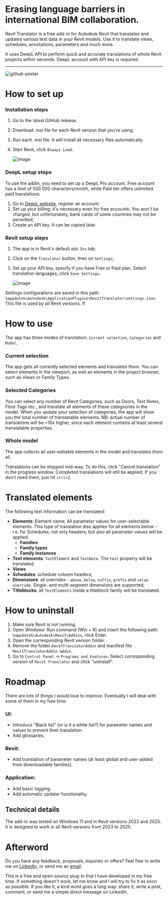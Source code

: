 # Erasing language barriers in international BIM collaboration.
Revit Translator is a free add-in for Autodesk Revit that translates and updates various text data in your Revit models. Use it to translate views, schedules, annotations, parameters and much more.

It uses DeepL API to perform quick and accurate translations of whole Revit projects within seconds. DeepL account with API key is required.

---

![github-poster](https://github.com/Krachkovskii/RevitTranslator/assets/117347760/34d3c2e5-4887-45ca-9d2a-754ee7dc71a2)

# How to set up
### Installation steps
1. Go to the latest GitHub release.
2. Download .msi file for each Revit version that you're using.
3. Run each .msi file. It will install all necessary files automatically.
4. Start Revit, click `Always Load`.

    ![image](https://github.com/Krachkovskii/RevitTranslator/assets/117347760/48934b38-dfbd-4b14-bbfd-de40818c45d5)

### DeepL setup steps
To use the addin, you need to set up a DeepL Pro account. Free account has a limit of 500 000 characters/month, while Paid tier offers unlimited paid translations.
1. Go to [DeepL website](www.deepl.com), register an account;
2. Set up your billing; it's necessary even for free accounts. You won't be charged, but unfortunately, bank cards of some countries may not be permitted;
3. Create an API key. It can be copied later.

### Revit setup steps
1. The app is in Revit's default `Add-Ins` tab;
2. Click on the `Translator` button, then on `Settings`;
3. Set up your API key, specify if you have Free or Paid plan. Select translation languages, click `Save Settings`.

    ![image](https://github.com/Krachkovskii/RevitTranslator/assets/117347760/910ef370-b7b9-4b71-a11e-69cd0c200b6a)

Settings configurations are saved in this path: `%appdata%\Autodesk\ApplicationPlugins\RevitTranslator\settings.json`. This file is used by all Revit versions. If 

# How to use
The app has three modes of translation: `Current selection`, `Categories` and `Model`.
### Current selection
The app gets all currently selected elements and translates them. You can select elements in the viewport, as well as elements in the project browser, such as Views or Family Types.
### Selected Categories
You can select any number of Revit Categories, such as Doors, Text Notes, Floor Tags etc., and translate all elements of these categoories in the model.
When you update your selection of categories, the app will show you the total number of translatable elements. NB: actual number of translations will be ~10x higher, since each element contains at least several translatable properties.
### Whole model
The app collects all user-editable elements in the model and translates them all.

Translations can be stopped mid-way. To do this, click "Cancel translation" in the progress window. Completed translations will still be applied. If you don't need them, just hit `ctrl+Z`.

# Translated elements
The following text information can be translated:
* **Elements**: Element name; All parameter values for user-selectable elements. This type of translation also applies for all elements below - i.e. for Schedules, not only headers, but also all parameter values will be applied.
  * **Families**
  * **Family types**
  * **Family instances**
* **Text elements**: `TextElement` and `TextNote`. The `text` property will be translated;
* **Views**
* **Schedules**: schedule column headers;
* **Dimensions**: all overrides - `above`, `below`, `suffix`, `prefix` and `value override`. Single- and multi-segment dimensions are supported;
* **Titleblocks**: all `TextElements` *inside* a titleblock family will be translated.

# How to uninstall
1. Make sure Revit is not running.
2. Open Windows' Run command (Win + R) and insert the following path: `%appdata%\Autodesk\Revit\Addins`, click Enter.
3. Open the corresponding Revit version folder.
4. Remove the folder `RevitTranslatorAddin` and manifest file `RevitTranslatorAddin.addin`.
5. Go to `Control Panel` -> `Programs and Features`. Select corresponding version of `Revit Translator` and click "uninstall".

# Roadmap
There are lots of things I would love to improve. Eventually I will deal with some of them in my free time.
### UI:
* Introduce "Black list" (or is it a white list?) for parameter names and values to prevent their translation.
* Add glossaries.
### Revit:
* Add translation of parameter names (at least global and user-added from downloadable families).
### Application:
* Add basic logging.
* Add automatic updater functionality.

## Technical details
The add-in was tested on Windows 11 and in Revit versions 2023 and 2025. It is designed to work in all Revit versions from 2023 to 2025.

# Afterword
Do you have any feedback, proposals, inquiries or offers? Feel free to write me on [LinkedIn](https://www.linkedin.com/in/ilia-krachkovskii/), or send me an [email](mailto:i.krachkovskii@gmail.com). 

This is a free and open-source plug-in that I have developed in my free time. If something doesn't work, let me know and I will try to fix it as soon as possible. 
If you like it, a kind word goes a long way: share it, write a post, comment, or send me a simple direct message on LinkedIn.
